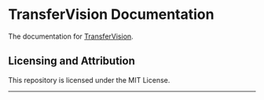 # TransferVision Documentation

The documentation for [TransferVision](https://github.com/michaelrgarcia/transfer-vision). 

## Licensing and Attribution

This repository is licensed under the MIT License. 

----
